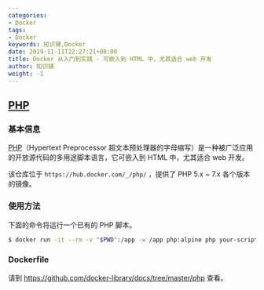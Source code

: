 ```yaml
---
categories:
- Docker
tags:
- Docker  
keywords: 知识铺,Docker
date: 2019-11-11T22:27:21+08:00
title: Docker 从入门到实践 - 可嵌入到 HTML 中，尤其适合 web 开发
author: 知识铺
weight: -1
---
```


## [PHP](https://hub.docker.com/_/php/)

### 基本信息

[PHP](https://en.wikipedia.org/wiki/php)（Hypertext Preprocessor 超文本预处理器的字母缩写）是一种被广泛应用的开放源代码的多用途脚本语言，它可嵌入到 HTML 中，尤其适合 web 开发。

该仓库位于 `https://hub.docker.com/_/php/` ，提供了 PHP 5.x ~ 7.x 各个版本的镜像。

### 使用方法

下面的命令将运行一个已有的 PHP 脚本。

```bash
$ docker run -it --rm -v "$PWD":/app -w /app php:alpine php your-script.php
```

### Dockerfile

请到 https://github.com/docker-library/docs/tree/master/php 查看。
